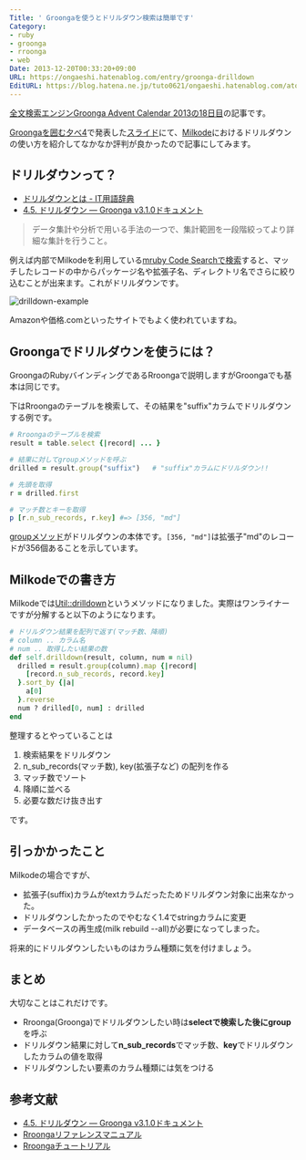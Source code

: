 ```yaml
---
Title: ' Groongaを使うとドリルダウン検索は簡単です'
Category:
- ruby
- groonga
- rroonga
- web
Date: 2013-12-20T00:33:20+09:00
URL: https://ongaeshi.hatenablog.com/entry/groonga-drilldown
EditURL: https://blog.hatena.ne.jp/tuto0621/ongaeshi.hatenablog.com/atom/entry/12921228815714779774
---
```


[全文検索エンジンGroonga Advent Calendar 2013の18日目](http://qiita.com/ongaeshi/items/35863925d153ebe034ae)の記事です。

[Groongaを囲む夕べ4](http://ongaeshi.hatenablog.com/entry/groonga04)で発表した[スライド](http://ongaeshi.me/slide/groonga04)にて、[Milkode](http://milkode.ongaeshi.me/)におけるドリルダウンの使い方を紹介してなかなか評判が良かったので記事にしてみます。

## ドリルダウンって？
- [ドリルダウンとは - IT用語辞典](http://e-words.jp/w/E38389E383AAE383ABE38380E382A6E383B3.html)
- [4.5. ドリルダウン — Groonga v3.1.0ドキュメント](http://groonga.org/ja/docs/tutorial/drilldown.html)

> データ集計や分析で用いる手法の一つで、集計範囲を一段階絞ってより詳細な集計を行うこと。

例えば内部でMilkodeを利用している[mruby Code Searchで検索](http://mruby-code-search.ongaeshi.me/home?query=mrb+self&shead=package)すると、マッチしたレコードの中からパッケージ名や拡張子名、ディレクトリ名でさらに絞り込むことが出来ます。これがドリルダウンです。

![drilldown-example](http://ongaeshi.me/slide/groonga04/images/slide-groonga04-01.png)

Amazonや価格.comといったサイトでもよく使われていますね。

## Groongaでドリルダウンを使うには？
GroongaのRubyバインディングであるRroongaで説明しますがGroongaでも基本は同じです。

下はRroongaのテーブルを検索して、その結果を"suffix"カラムでドリルダウンする例です。

```ruby
# Rroongaのテーブルを検索
result = table.select {|record| ... }

# 結果に対してgroupメソッドを呼ぶ
drilled = result.group("suffix")   # "suffix"カラムにドリルダウン!!

# 先頭を取得
r = drilled.first

# マッチ数とキーを取得
p [r.n_sub_records, r.key] #=> [356, "md"]
```

[groupメソッド](http://ranguba.org/rroonga/ja/Groonga/Table.html#group-instance_method)がドリルダウンの本体です。`[356, "md"]`は拡張子"md"のレコードが356個あることを示しています。

## Milkodeでの書き方

Milkodeでは[Util::drilldown](https://github.com/ongaeshi/milkode/blob/d8ca5658fe5c304a26ff6cb3ed8b870e8a29459d/lib/milkode/database/document_table.rb#L344-L347)というメソッドになりました。実際はワンライナーですが分解すると以下のようになります。

```ruby
# ドリルダウン結果を配列で返す(マッチ数、降順)
# column .. カラム名
# num .. 取得したい結果の数
def self.drilldown(result, column, num = nil)
  drilled = result.group(column).map {|record|
    [record.n_sub_records, record.key]
  }.sort_by {|a|
    a[0]
  }.reverse
  num ? drilled[0, num] : drilled
end
```

整理するとやっていることは

1. 検索結果をドリルダウン
2. n_sub_records(マッチ数), key(拡張子など) の配列を作る
3. マッチ数でソート
4. 降順に並べる
5. 必要な数だけ抜き出す

です。

## 引っかかったこと
Milkodeの場合ですが、

- 拡張子(suffix)カラムがtextカラムだったためドリルダウン対象に出来なかった。
- ドリルダウンしたかったのでやむなく1.4でstringカラムに変更
- データベースの再生成(milk rebuild --all)が必要になってしまった。

将来的にドリルダウンしたいものはカラム種類に気を付けましょう。

## まとめ
大切なことはこれだけです。

- Rroonga(Groonga)でドリルダウンしたい時は<b>selectで検索した後にgroup</b>を呼ぶ
- ドリルダウン結果に対して<b>n_sub_records</b>でマッチ数、<b>key</b>でドリルダウンしたカラムの値を取得
- ドリルダウンしたい要素のカラム種類には気をつける

## 参考文献
- [4.5. ドリルダウン — Groonga v3.1.0ドキュメント](http://groonga.org/ja/docs/tutorial/drilldown.html)
- [Rroongaリファレンスマニュアル](http://ranguba.org/rroonga/ja/)
- [Rroongaチュートリアル](http://ranguba.org/rroonga/ja/file.tutorial.html)

